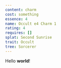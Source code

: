 ```yaml
---
content: charm
cost: something
essence: 4
name: Occult e4 Charm 1
rating: 4
requires: []
splat: Second Sunrise
trait: Occult
tree: Sorcerer
---
```


Hello **world**!
